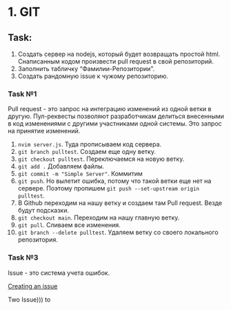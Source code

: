 # 1. GIT
## Task:
<ol>
  <li>
    Создать сервер на nodejs, который будет возвращать простой html. Снаписанным кодом произвести pull request в свой репозиторий.
  </li>
  <li>
    Заполнить табличку “Фамилии-Репозитории".
  </li>
  <li>
    Создать рандомную issue к чужому репозиторию.
  </li>
</ol>

### Task №1
<p>
        Pull request - это запрос на интеграцию изменений из одной ветки в другую. Пул-реквесты позволяют разработчикам делиться внесенными в код изменениями с другими участниками одной системы. Это запрос на принятие изменений.
</p>
<ol>
        <li>
            <code>nvim server.js</code>. Туда прописываем код сервера.
        </li>
        <li>
            <code>git branch pulltest</code>. Создаем еще одну ветку.
        </li>
        <li>
            <code>git checkout pulltest</code>. Переключаемся на новую ветку.
        </li>
        <li>
            <code>git add .</code> Добавляем файлы.
        </li>
        <li>
            <code>git commit -m "Simple Server"</code>. Коммитим
        </li>
        <li>
            <code>git push</code>. Но вылетит ошибка, потому что такой ветки еще нет на сервере. Поэтому пропишем <code>git push --set-upstream origin pulltest</code>.
        </li>
        <li>
            В Github переходим на нашу ветку и создаем там Pull request. Везде будут подсказки.
        </li>
        <li>
            <code>git checkout main</code>. Переходим на нашу главную ветку.
        </li>
        <li>
            <code>git pull</code>. Сливаем все изменения.
        </li>
        <li>
            <code>git branch --delete pulltest</code>. Удаляем ветку со своего локального репозитория.
        </li>
</ol>

### Task №3
<p>
  Issue - это система учета ошибок.
</p>

<p>
  <a href="https://docs.github.com/ru/issues/tracking-your-work-with-issues/creating-an-issue">Creating an issue</a>
</p>

<p>
  Two Issue))) to <a href="https://github.com/MagEk1511/jsfullstack_homework">
</p>
